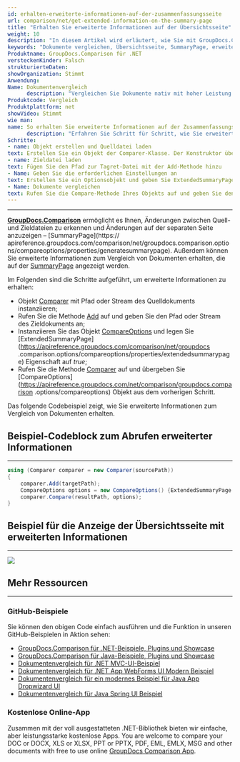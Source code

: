 ```yaml
---
id: erhalten-erweiterte-informationen-auf-der-zusammenfassungsseite
url: comparison/net/get-extended-information-on-the-summary-page
title: "Erhalten Sie erweiterte Informationen auf der Übersichtsseite"
weight: 10
description: "In diesem Artikel wird erläutert, wie Sie mit GroupDocs.Comparison für .NET erweiterte Informationen zum Vergleich von Dokumenten auf der Zusammenfassungsseite erhalten."
keywords: "Dokumente vergleichen, Übersichtsseite, SummaryPage, erweiterte Informationen, ExtendedSummaryPage"
Produktname: GroupDocs.Comparison für .NET
versteckenKinder: Falsch
strukturierteDaten:
showOrganization: Stimmt
Anwendung:
Name: Dokumentenvergleich
      description: "Vergleichen Sie Dokumente nativ mit hoher Leistung unter Verwendung der C#-Sprache und GroupDocs.Comparison für .NET"
Produktcode: Vergleich
Produktplattform: net
showVideo: Stimmt
wie man:
name: So erhalten Sie erweiterte Informationen auf der Zusammenfassungsseite in .NET
      description: "Erfahren Sie Schritt für Schritt, wie Sie erweiterte Informationen auf der Zusammenfassungsseite in .NET erhalten"
Schritte:
- name: Objekt erstellen und Quelldatei laden
text: Erstellen Sie ein Objekt der Comparer-Klasse. Der Konstruktor übernimmt den Pfadparameter der Quelldatei. Sie können je nach Ihren Anforderungen einen absoluten oder relativen Dateipfad angeben.
- name: Zieldatei laden
text: Fügen Sie den Pfad zur Tagret-Datei mit der Add-Methode hinzu
- Name: Geben Sie die erforderlichen Einstellungen an
text: Erstellen Sie ein Optionsobjekt und geben Sie ExtendedSummaryPage mit dem Wert true an.
- Name: Dokumente vergleichen
text: Rufen Sie die Compare-Methode Ihres Objekts auf und geben Sie den resultierenden Dateipfadparameter und den Vergleichsoptionsparameter ein.
---
```


***

**[GroupDocs.Comparison](https://products.groupdocs.com/comparison/net)** ermöglicht es Ihnen, Änderungen zwischen Quell- und Zieldateien zu erkennen und Änderungen auf der separaten Seite anzuzeigen – [SummaryPage](https:// apireference.groupdocs.com/comparison/net/groupdocs.comparison.options/compareoptions/properties/generatesummarypage).
Außerdem können Sie erweiterte Informationen zum Vergleich von Dokumenten erhalten, die auf der [SummaryPage](https://apireference.groupdocs.com/comparison/net/groupdocs.comparison.options/compareoptions/properties/generatesummarypage) angezeigt werden.

Im Folgenden sind die Schritte aufgeführt, um erweiterte Informationen zu erhalten:

* Objekt [Comparer](https://apireference.groupdocs.com/net/comparison/groupdocs.comparison/comparer) mit Pfad oder Stream des Quelldokuments instanziieren;
* Rufen Sie die Methode [Add](https://apireference.groupdocs.com/net/comparison/groupdocs.comparison/comparer/methods/add/index) auf und geben Sie den Pfad oder Stream des Zieldokuments an;
* Instanziieren Sie das Objekt [CompareOptions](https://apireference.groupdocs.com/net/comparison/groupdocs.comparison.options/compareoptions) und legen Sie [ExtendedSummaryPage](https://apireference.groupdocs.com/comparison/net/groupdocs .comparison.options/compareoptions/properties/extendedsummarypage) Eigenschaft auf *true*;
* Rufen Sie die Methode [Comparer](https://apireference.groupdocs.com/net/comparison/groupdocs.comparison/comparer) auf und übergeben Sie [CompareOptions](https://apireference.groupdocs.com/net/comparison/groupdocs.comparison .options/compareoptions) Objekt aus dem vorherigen Schritt.

Das folgende Codebeispiel zeigt, wie Sie erweiterte Informationen zum Vergleich von Dokumenten erhalten.

## Beispiel-Codeblock zum Abrufen erweiterter Informationen

---

```csharp
using (Comparer comparer = new Comparer(sourcePath))
{
	comparer.Add(targetPath);
	CompareOptions options = new CompareOptions() {ExtendedSummaryPage = true};
    comparer.Compare(resultPath, options);
}
```

## Beispiel für die Anzeige der Übersichtsseite mit erweiterten Informationen

---

![](/comparison/net/images/how-to-get-extended-information-image.png)

## Mehr Ressourcen

---

### GitHub-Beispiele
Sie können den obigen Code einfach ausführen und die Funktion in unseren GitHub-Beispielen in Aktion sehen:
* [GroupDocs.Comparison für .NET-Beispiele, Plugins und Showcase](https://github.com/groupdocs-comparison/GroupDocs.Comparison-for-.NET)
* [GroupDocs.Comparison für Java-Beispiele, Plugins und Showcase](https://github.com/groupdocs-comparison/GroupDocs.Comparison-for-Java)
* [Dokumentenvergleich für .NET MVC-UI-Beispiel](https://github.com/groupdocs-comparison/GroupDocs.Comparison-for-.NET-MVC)
* [Dokumentenvergleich für .NET App WebForms UI Modern Beispiel](https://github.com/groupdocs-comparison/GroupDocs.Comparison-for-.NET-WebForms)
* [Dokumentenvergleich für ein modernes Beispiel für Java App Dropwizard UI](https://github.com/groupdocs-comparison/GroupDocs.Comparison-for-Java-Dropwizard)
* [Dokumentenvergleich für Java Spring UI Beispiel](https://github.com/groupdocs-comparison/GroupDocs.Comparison-for-Java-Spring)
    

### Kostenlose Online-App
Zusammen mit der voll ausgestatteten .NET-Bibliothek bieten wir einfache, aber leistungsstarke kostenlose Apps.
You are welcome to compare your DOC or DOCX, XLS or XLSX, PPT or PPTX, PDF, EML, EMLX, MSG and other documents with free to use online [GroupDocs Comparison App](https://products.groupdocs.app/comparison).
